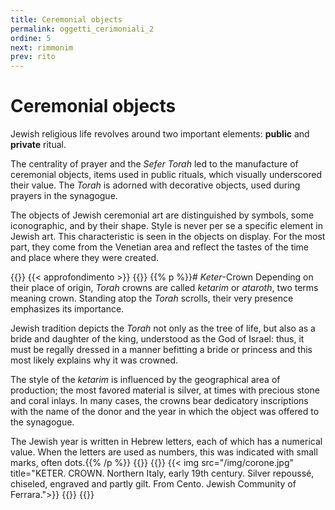 ```yaml
---
title: Ceremonial objects
permalink: oggetti_cerimoniali_2
ordine: 5
next: rimmonim
prev: rito
---
```

# Ceremonial objects
Jewish religious life revolves around two important elements: **public** and **private** ritual.

The centrality of prayer and the *Sefer Torah* led to the manufacture of ceremonial objects, items used in public rituals, which visually underscored their value.
The *Torah* is adorned with decorative objects, used during prayers in the synagogue.

The objects of Jewish ceremonial art are distinguished by symbols, some iconographic, and by their shape. Style is never per se a specific element in Jewish
art. This characteristic is seen in the objects on display. For the most part, they come from the Venetian area and reflect the tastes of the time and place where
they were created.


{{<row class="approfondimento">}}
{{< approfondimento >}}
{{<column>}}
{{% p %}}# *Keter*-Crown
Depending on their place of origin, *Torah* crowns are called *ketarim* or *ataroth*, two terms meaning crown.
Standing atop the *Torah* scrolls, their very presence emphasizes its importance.

Jewish tradition depicts the *Torah* not only as the tree of life, but also as a bride and daughter of the king, understood as the God of Israel: thus, it must be
regally dressed in a manner befitting a bride or princess and this most likely explains why it was crowned.

The style of the *ketarim* is influenced by the geographical area of production; the most favored material is silver, at times with precious stone and coral inlays.
In many cases, the crowns bear dedicatory inscriptions with the name of the donor and the year in which the object was offered to the synagogue.

The Jewish year is written in Hebrew letters, each of which has a numerical value. When the letters are used as numbers, this was indicated with small marks,
often dots.{{% /p %}}
{{</column>}}
{{<column>}}
{{< img src="/img/corone.jpg" title="KETER. CROWN. Northern Italy, early 19th century. Silver repoussé, chiseled, engraved and partly gilt. From Cento. Jewish Community of Ferrara.">}}
{{</column>}}
{{</row>}}